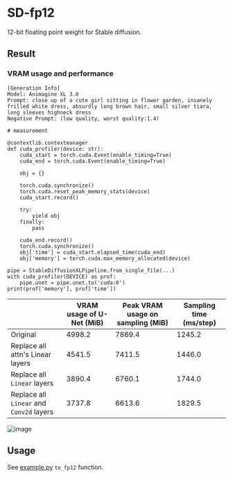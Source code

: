 # SD-fp12

12-bit floating point weight for Stable diffusion.

## Result

### VRAM usage and performance

```
[Generation Info]
Model: Animagine XL 3.0
Prompt: close up of a cute girl sitting in flower garden, insanely frilled white dress, absurdly long brown hair, small silver tiara, long sleeves highneck dress
Negative Prompt: (low quality, worst quality:1.4)
```

```
# measurement

@contextlib.contextmanager
def cuda_profiler(device: str):
    cuda_start = torch.cuda.Event(enable_timing=True)
    cuda_end = torch.cuda.Event(enable_timing=True)

    obj = {}
    
    torch.cuda.synchronize()
    torch.cuda.reset_peak_memory_stats(device)
    cuda_start.record()
    
    try:
        yield obj
    finally:
        pass

    cuda_end.record()
    torch.cuda.synchronize()
    obj['time'] = cuda_start.elapsed_time(cuda_end)
    obj['memory'] = torch.cuda.max_memory_allocated(device)

pipe = StableDiffusionXLPipeline.from_single_file(...)
with cuda_profiler(DEVICE) as prof:
    pipe.unet = pipe.unet.to('cuda:0')
print(prof['memory'], prof['time'])
```

|     | VRAM usage of U-Net (MiB) | Peak VRAM usage on sampling (MiB) | Sampling time (ms/step) |
| --- | --- | --- | --- |
| Original | 4998.2 | 7869.4 | 1245.2 |
| Replace all attn's Linear layers | 4541.5 | 7411.5 | 1446.0 |
| Replace all `Linear` layers | 3890.4 | 6760.1 | 1744.0 |
| Replace all `Linear` and `Conv2d` layers | 3737.8 | 6613.6 | 1829.5 |

![image](./images/illust.png)

## Usage

See [example.py](./examples/example.py) `to_fp12` function.

